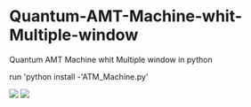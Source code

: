 # Quantum-AMT-Machine-whit-Multiple-window
Quantum AMT Machine whit Multiple window in python

run 'python install -'ATM_Machine.py'

![](images/Menu-Page.JPG)
![](images/Menu-Page.JPG)
